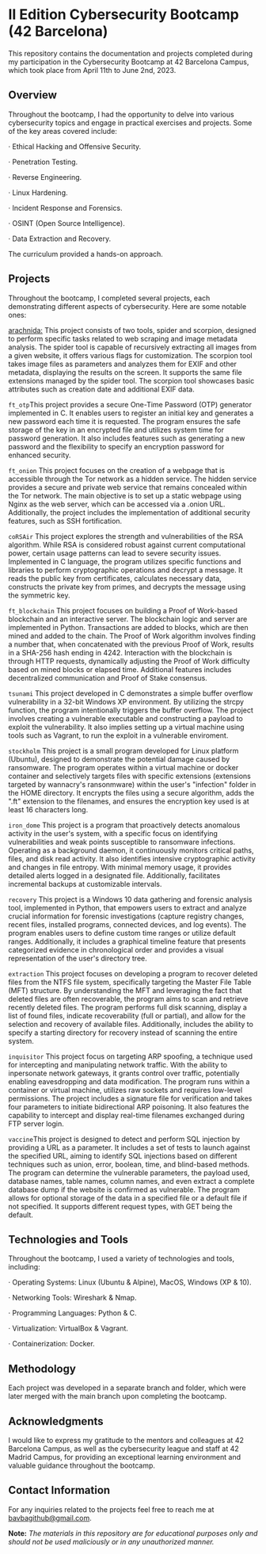 # II Edition Cybersecurity Bootcamp (42 Barcelona)

This repository contains the documentation and projects completed during my participation in the Cybersecurity Bootcamp at 42 Barcelona Campus, which took place from April 11th to June 2nd, 2023.

## **Overview**

Throughout the bootcamp, I had the opportunity to delve into various cybersecurity topics and engage in practical exercises and projects. Some of the key areas covered include:

· Ethical Hacking and Offensive Security.

· Penetration Testing.

· Reverse Engineering.

· Linux Hardening.

· Incident Response and Forensics.

· OSINT (Open Source Intelligence).

· Data Extraction and Recovery.

The curriculum provided a hands-on approach.

## **Projects**

Throughout the bootcamp, I completed several projects, each demonstrating different aspects of cybersecurity. Here are some notable ones:

[arachnida:](https://github.com/bavba/42_Cyber_arachnida) This project consists of two tools, spider and scorpion, designed to perform specific tasks related to web scraping and image metadata analysis. 
The spider tool is capable of recursively extracting all images from a given website, it offers various flags for customization.
The scorpion tool takes image files as parameters and analyzes them for EXIF and other metadata, displaying the results on the screen. It supports the same file extensions managed by the spider tool. The scorpion tool showcases basic attributes such as creation date and additional EXIF data.

```ft_otp```This project provides a secure One-Time Password (OTP) generator implemented in C. It enables users to register an initial key and generates a new password each time it is requested. The program ensures the safe storage of the key in an encrypted file and utilizes system time for password generation. It also includes features such as generating a new password and the flexibility to specify an encryption password for enhanced security.

```ft_onion``` This project focuses on the creation of a webpage that is accessible through the Tor network as a hidden service. The hidden service provides a secure and private web service that remains concealed within the Tor network. The main objective is to set up a static webpage using Nginx as the web server, which can be accessed via a .onion URL. Additionally, the project includes the implementation of additional security features, such as SSH fortification.

```coRSAir``` This project explores the strength and vulnerabilities of the RSA algorithm. While RSA is considered robust against current computational power, certain usage patterns can lead to severe security issues. Implemented in C language, the program utilizes specific functions and libraries to perform cryptographic operations and decrypt a message. It reads the public key from certificates, calculates necessary data, constructs the private key from primes, and decrypts the message using the symmetric key.

```ft_blockchain``` This project focuses on building a Proof of Work-based blockchain and an interactive server. The blockchain logic and server are implemented in Python. Transactions are added to blocks, which are then mined and added to the chain. The Proof of Work algorithm involves finding a number that, when concatenated with the previous Proof of Work, results in a SHA-256 hash ending in 4242. Interaction with the blockchain is through HTTP requests, dynamically adjusting the Proof of Work difficulty based on mined blocks or elapsed time. Additional features includes decentralized communication and Proof of Stake consensus.

```tsunami``` This project developed in C demonstrates a simple buffer overflow vulnerability in a 32-bit Windows XP environment. By utilizing the strcpy function, the program intentionally triggers the buffer overflow. The project involves creating a vulnerable executable and constructing a payload to exploit the vulnerability. It also implies setting up a virtual machine using tools such as Vagrant, to run the exploit in a vulnerable enviroment.

```stockholm``` This project is a small program developed for Linux platform (Ubuntu), designed to demonstrate the potential damage caused by ransomware. The program operates within a virtual machine or docker container and selectively targets files with specific extensions (extensions targeted by wannacry's ransonmware) within the user's "infection" folder in the HOME directory. It encrypts the files using a secure algorithm, adds the ".ft" extension to the filenames, and ensures the encryption key used is at least 16 characters long.

```iron_dome``` This project is a program that proactively detects anomalous activity in the user's system, with a specific focus on identifying vulnerabilities and weak points susceptible to ransomware infections. Operating as a background daemon, it continuously monitors critical paths, files, and disk read activity. It also identifies intensive cryptographic activity and changes in file entropy. With minimal memory usage, it provides detailed alerts logged in a designated file. Additionally, facilitates incremental backups at customizable intervals.

```recovery``` This project is a Windows 10 data gathering and forensic analysis tool, implemented in Python, that empowers users to extract and analyze crucial information for forensic investigations (capture registry changes, recent files, installed programs, connected devices, and log events). The program enables users to define custom time ranges or utilize default ranges. Additionally, it includes a graphical timeline feature that presents categorized evidence in chronological order and provides a visual representation of the user's directory tree.

```extraction``` This project focuses on developing a program to recover deleted files from the NTFS file system, specifically targeting the Master File Table (MFT) structure. By understanding the MFT and leveraging the fact that deleted files are often recoverable, the program aims to scan and retrieve recently deleted files. The program performs full disk scanning, display a list of found files, indicate recoverability (full or partial), and allow for the selection and recovery of available files. Additionally, includes the ability to specify a starting directory for recovery instead of scanning the entire system.

```inquisitor``` This project focus on targeting ARP spoofing, a technique used for intercepting and manipulating network traffic. With the ability to inpersonate network gateways, it grants control over traffic, potentially enabling eavesdropping and data modification. The program runs within a container or virtual machine, utilizes raw sockets and requires low-level permissions. The project includes a signature file for verification and takes four parameters to initiate bidirectional ARP poisoning. It also features the capability to intercept and display real-time filenames exchanged during FTP server login.

```vaccine```This project is designed to detect and perform SQL injection by providing a URL as a parameter. It includes a set of tests to launch against the specified URL, aiming to identify SQL injections based on different techniques such as union, error, boolean, time, and blind-based methods. The program can determine the vulnerable parameters, the payload used, database names, table names, column names, and even extract a complete database dump if the website is confirmed as vulnerable. The program allows for optional storage of the data in a specified file or a default file if not specified. It supports different request types, with GET being the default. 

## **Technologies and Tools**

Throughout the bootcamp, I used a variety of technologies and tools, including:

· Operating Systems: Linux (Ubuntu & Alpine), MacOS, Windows (XP & 10).

· Networking Tools: Wireshark & Nmap.

· Programming Languages: Python & C.

· Virtualization: VirtualBox & Vagrant.

· Containerization: Docker.

## **Methodology**

Each project was developed in a separate branch and folder, which were later merged with the main branch upon completing the bootcamp.

## **Acknowledgments**

I would like to express my gratitude to the mentors and colleagues at 42 Barcelona Campus, as well as the cybersecurity league and staff at 42 Madrid Campus, for providing an exceptional learning environment and valuable guidance throughout the bootcamp.

## **Contact Information**

For any inquiries related to the projects feel free to reach me at bavbagithub@gmail.com.

**Note:** _The materials in this repository are for educational purposes only and should not be used maliciously or in any unauthorized manner._
